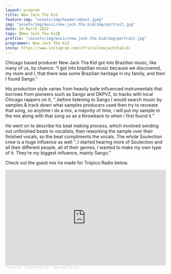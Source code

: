 ```yaml
---
layout: program
title: New Jack Tha Kid
feature-img: "assets/img/header/about.jpeg"
img: "assets/img/music/new.jack.tha.kid/img/portrait.jpg"
date: 19 March 2022
tags: [New Jack Tha Kid]
profile: "/assets/img/music/new.jack.tha.kid/img/portrait.jpg"
programmer: New Jack Tha Kid
insta: https://www.instagram.com/officialnewjackthakid/
---
```


Chicago based producer New Jack Tha Kid got into Brazilian music, like many of us, by chance: “I got into brazilian music because we discovered, my mom and I, that there was some Brazilian heritage in my family, and then I found Sango.”

His production style varies from heavily baile influenced instrumentals that borrows from pioneers such as Sango and DKPVZ, to tracks with local Chicago rappers on it, “..before listening to Sango I would search music by samples & track down what samples producers used then try to recreate that song, so anytime i do a mix, a majority of time, i will put my sample in the mix along with that song so as a throwback to when i first found it.”

He went on to describe his beat making process, which involved sending out unfinished beats to vocalists, then reworking the sample over their finished vocals, so the beat compliments the vocals. The whole Soulection crew is a huge influence as well “..I started hearing more of Soulection and all their different people, all of their genres, I wanted to make my own type of it. They’re my biggest influence, mainly Sango.”

Check out the guest mix he made for Trópico Radio below.

<iframe width="100%" height="300" scrolling="no" frameborder="no" allow="autoplay" src="https://w.soundcloud.com/player/?url=https%3A//api.soundcloud.com/tracks/993768730&color=%23ff5500&auto_play=false&hide_related=false&show_comments=true&show_user=true&show_reposts=false&show_teaser=true&visual=true"></iframe><div style="font-size: 10px; color: #cccccc;line-break: anywhere;word-break: normal;overflow: hidden;white-space: nowrap;text-overflow: ellipsis; font-family: Interstate,Lucida Grande,Lucida Sans Unicode,Lucida Sans,Garuda,Verdana,Tahoma,sans-serif;font-weight: 100;"><a href="https://soundcloud.com/kyle-scheffler-458698114" title="Tropico FM" target="_blank" style="color: #cccccc; text-decoration: none;">Tropico FM</a> · <a href="https://soundcloud.com/kyle-scheffler-458698114/tropico-radio-007-new-jack-tha-kid" title="Trópico Radio 007 - New Jack Tha Kid" target="_blank" style="color: #cccccc; text-decoration: none;">Trópico Radio 007 - New Jack Tha Kid</a></div>

